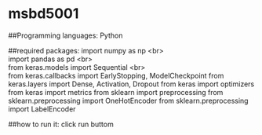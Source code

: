 # msbd5001
##Programming languages:
Python

##required packages:
import numpy as np \<br>  
import pandas as pd \<br>  
from keras.models import Sequential \<br>  
from keras.callbacks import EarlyStopping, ModelCheckpoint
from keras.layers import Dense, Activation, Dropout
from keras import optimizers
from keras import metrics
from sklearn import preprocessing
from sklearn.preprocessing import OneHotEncoder
from sklearn.preprocessing import LabelEncoder

##how to run it:
click run buttom
